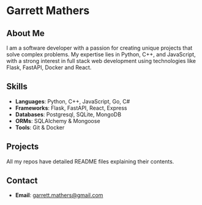 # Garrett Mathers

## About Me
I am a software developer with a passion for creating unique projects that solve complex problems. My expertise lies in Python, C++, and JavaScript, with a strong interest in full stack web development using technologies like Flask, FastAPI, Docker and React.

## Skills
- **Languages**: Python, C++, JavaScript, Go, C#
- **Frameworks**: Flask, FastAPI, React, Express
- **Databases**: Postgresql, SQLite, MongoDB
- **ORMs**: SQLAlchemy & Mongoose
- **Tools**: Git & Docker

## Projects
All my repos have detailed README files explaining their contents. 

## Contact
- **Email**: garrett.mathers@gmail.com



